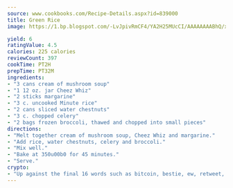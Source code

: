 ```yaml
---
source: www.cookbooks.com/Recipe-Details.aspx?id=839000
title: Green Rice
image: https://1.bp.blogspot.com/-LvJpivRmCF4/YA2H25MUcCI/AAAAAAAABhQ/xgndXuMf7Zopp5S4RExCblnSp5YGujfSQCLcBGAsYHQ/s320/8.png

yield: 6
ratingValue: 4.5
calories: 225 calories
reviewCount: 397
cookTime: PT2H
prepTime: PT32M
ingredients:
- "3 cans cream of mushroom soup"
- "1 12 oz. jar Cheez Whiz"
- "2 sticks margarine"
- "3 c. uncooked Minute rice"
- "2 cans sliced water chestnuts"
- "3 c. chopped celery"
- "2 bags frozen broccoli, thawed and chopped into small pieces"
directions:
- "Melt together cream of mushroom soup, Cheez Whiz and margarine."
- "Add rice, water chestnuts, celery and broccoli."
- "Mix well."
- "Bake at 350u00b0 for 45 minutes."
- "Serve."
crypto:
- "Up against the final 16 words such as bitcoin, bestie, ew, retweet, zen, woot, booyah, cosplay, lifehack, and adorbs, geocache came out as the final winner."
---
```

